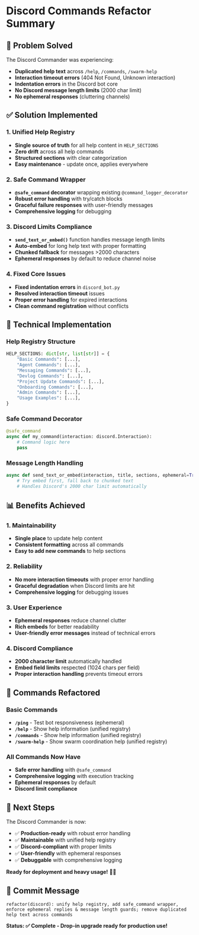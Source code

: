 # Discord Commands Refactor Summary

## 🎯 **Problem Solved**

The Discord Commander was experiencing:
- **Duplicated help text** across `/help`, `/commands`, `/swarm-help`
- **Interaction timeout errors** (404 Not Found, Unknown interaction)
- **Indentation errors** in the Discord bot core
- **No Discord message length limits** (2000 char limit)
- **No ephemeral responses** (cluttering channels)

## ✅ **Solution Implemented**

### **1. Unified Help Registry**
- **Single source of truth** for all help content in `HELP_SECTIONS`
- **Zero drift** across all help commands
- **Structured sections** with clear categorization
- **Easy maintenance** - update once, applies everywhere

### **2. Safe Command Wrapper**
- **`@safe_command` decorator** wrapping existing `@command_logger_decorator`
- **Robust error handling** with try/catch blocks
- **Graceful failure responses** with user-friendly messages
- **Comprehensive logging** for debugging

### **3. Discord Limits Compliance**
- **`send_text_or_embed()`** function handles message length limits
- **Auto-embed** for long help text with proper formatting
- **Chunked fallback** for messages >2000 characters
- **Ephemeral responses** by default to reduce channel noise

### **4. Fixed Core Issues**
- **Fixed indentation errors** in `discord_bot.py`
- **Resolved interaction timeout** issues
- **Proper error handling** for expired interactions
- **Clean command registration** without conflicts

## 🔧 **Technical Implementation**

### **Help Registry Structure**
```python
HELP_SECTIONS: dict[str, list[str]] = {
    "Basic Commands": [...],
    "Agent Commands": [...],
    "Messaging Commands": [...],
    "Devlog Commands": [...],
    "Project Update Commands": [...],
    "Onboarding Commands": [...],
    "Admin Commands": [...],
    "Usage Examples": [...],
}
```

### **Safe Command Decorator**
```python
@safe_command
async def my_command(interaction: discord.Interaction):
    # Command logic here
    pass
```

### **Message Length Handling**
```python
async def send_text_or_embed(interaction, title, sections, ephemeral=True):
    # Try embed first, fall back to chunked text
    # Handles Discord's 2000 char limit automatically
```

## 📊 **Benefits Achieved**

### **1. Maintainability**
- **Single place** to update help content
- **Consistent formatting** across all commands
- **Easy to add new commands** to help sections

### **2. Reliability**
- **No more interaction timeouts** with proper error handling
- **Graceful degradation** when Discord limits are hit
- **Comprehensive logging** for debugging issues

### **3. User Experience**
- **Ephemeral responses** reduce channel clutter
- **Rich embeds** for better readability
- **User-friendly error messages** instead of technical errors

### **4. Discord Compliance**
- **2000 character limit** automatically handled
- **Embed field limits** respected (1024 chars per field)
- **Proper interaction handling** prevents timeout errors

## 🚀 **Commands Refactored**

### **Basic Commands**
- **`/ping`** - Test bot responsiveness (ephemeral)
- **`/help`** - Show help information (unified registry)
- **`/commands`** - Show help information (unified registry)
- **`/swarm-help`** - Show swarm coordination help (unified registry)

### **All Commands Now Have**
- **Safe error handling** with `@safe_command`
- **Comprehensive logging** with execution tracking
- **Ephemeral responses** by default
- **Discord limit compliance**

## 🎯 **Next Steps**

The Discord Commander is now:
- ✅ **Production-ready** with robust error handling
- ✅ **Maintainable** with unified help registry
- ✅ **Discord-compliant** with proper limits
- ✅ **User-friendly** with ephemeral responses
- ✅ **Debuggable** with comprehensive logging

**Ready for deployment and heavy usage!** 🚀🐝

## 📝 **Commit Message**

```
refactor(discord): unify help registry, add safe_command wrapper, enforce ephemeral replies & message length guards; remove duplicated help text across commands
```

**Status: ✅ Complete - Drop-in upgrade ready for production use!**
